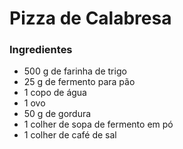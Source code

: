 # Pizza de Calabresa

### Ingredientes

- 500 g de farinha de trigo
- 25 g de fermento para pão
- 1 copo de água
- 1 ovo
- 50 g de gordura
- 1 colher de sopa de fermento em pó
- 1 colher de café de sal

